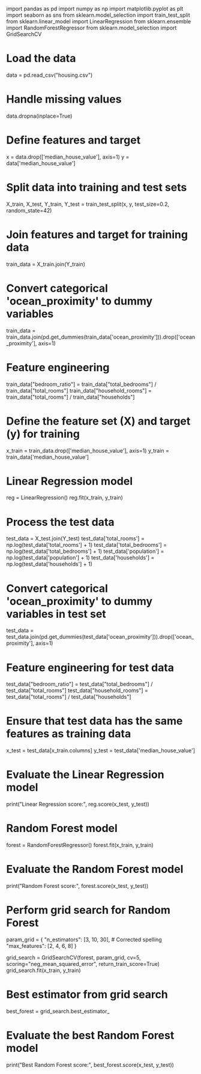 import pandas as pd
import numpy as np
import matplotlib.pyplot as plt
import seaborn as sns
from sklearn.model_selection import train_test_split
from sklearn.linear_model import LinearRegression
from sklearn.ensemble import RandomForestRegressor
from sklearn.model_selection import GridSearchCV

# Load the data
data = pd.read_csv("housing.csv")

# Handle missing values
data.dropna(inplace=True)

# Define features and target
x = data.drop(['median_house_value'], axis=1)
y = data['median_house_value']

# Split data into training and test sets
X_train, X_test, Y_train, Y_test = train_test_split(x, y, test_size=0.2, random_state=42)

# Join features and target for training data
train_data = X_train.join(Y_train)

# Convert categorical 'ocean_proximity' to dummy variables
train_data = train_data.join(pd.get_dummies(train_data['ocean_proximity'])).drop(['ocean_proximity'], axis=1)

# Feature engineering
train_data["bedroom_ratio"] = train_data["total_bedrooms"] / train_data["total_rooms"]
train_data["household_rooms"] = train_data["total_rooms"] / train_data["households"]

# Define the feature set (X) and target (y) for training
x_train = train_data.drop(['median_house_value'], axis=1)
y_train = train_data['median_house_value']

# Linear Regression model
reg = LinearRegression()
reg.fit(x_train, y_train)

# Process the test data
test_data = X_test.join(Y_test)
test_data['total_rooms'] = np.log(test_data['total_rooms'] + 1)
test_data['total_bedrooms'] = np.log(test_data['total_bedrooms'] + 1)
test_data['population'] = np.log(test_data['population'] + 1)
test_data['households'] = np.log(test_data['households'] + 1)

# Convert categorical 'ocean_proximity' to dummy variables in test set
test_data = test_data.join(pd.get_dummies(test_data['ocean_proximity'])).drop(['ocean_proximity'], axis=1)

# Feature engineering for test data
test_data["bedroom_ratio"] = test_data["total_bedrooms"] / test_data["total_rooms"]
test_data["household_rooms"] = test_data["total_rooms"] / test_data["households"]

# Ensure that test data has the same features as training data
x_test = test_data[x_train.columns]
y_test = test_data['median_house_value']

# Evaluate the Linear Regression model
print("Linear Regression score:", reg.score(x_test, y_test))

# Random Forest model
forest = RandomForestRegressor()
forest.fit(x_train, y_train)

# Evaluate the Random Forest model
print("Random Forest score:", forest.score(x_test, y_test))

# Perform grid search for Random Forest
param_grid = {
    "n_estimators": [3, 10, 30],  # Corrected spelling
    "max_features": [2, 4, 6, 8]
}

grid_search = GridSearchCV(forest, param_grid, cv=5, scoring="neg_mean_squared_error", return_train_score=True)
grid_search.fit(x_train, y_train)

# Best estimator from grid search
best_forest = grid_search.best_estimator_

# Evaluate the best Random Forest model
print("Best Random Forest score:", best_forest.score(x_test, y_test))
